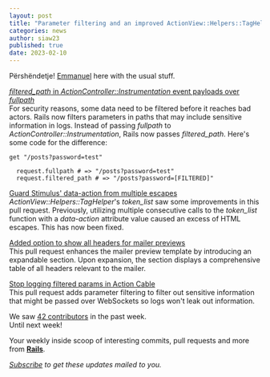 ```yaml
---
layout: post
title: "Parameter filtering and an improved ActionView::Helpers::TagHelper#token_list"
categories: news
author: siaw23
published: true
date: 2023-02-10
---
```


Përshëndetje! [Emmanuel](https://manny.codes/about/) here with the usual stuff.  
  
[_filtered\_path_&nbsp;in _ActionController::Instrumentation_&nbsp;event payloads over _fullpath_](https://github.com/rails/rails/pull/47296)  
For security reasons, some data need to be filtered before it reaches bad actors. Rails now filters parameters in paths that may include sensitive information in logs. Instead of passing _fullpath_ to _ActionController::Instrumentation_, Rails now passes _filtered\_path_. Here's some code for the difference:  
  

    get "/posts?password=test"
     
      request.fullpath # => "/posts?password=test"
      request.filtered_path # => "/posts?password=[FILTERED]"

  
[Guard Stimulus' data-action from multiple escapes](https://github.com/rails/rails/pull/47318)  
_ActionView::Helpers::TagHelper_'s _token\_list_ saw some improvements in this pull request. Previously, utilizing multiple consecutive calls to the _token\_list_ function with a _data-action_ attribute value caused an excess of HTML escapes. This has now been fixed.  
  
[Added option to show all headers for mailer previews](https://github.com/rails/rails/pull/47317)  
This pull request enhances the mailer preview template by introducing an expandable section. Upon expansion, the section displays a comprehensive table of all headers relevant to the mailer.  
  
[Stop logging filtered params in Action Cable](https://github.com/rails/rails/pull/47300)  
This pull request adds parameter filtering to filter out sensitive information that might be passed over WebSockets so logs won't leak out information.   
  
We saw [42 contributors](https://contributors.rubyonrails.org/contributors/in-time-window/20230204-20230210) in the past week.  
Until next week!  
  

Your weekly inside scoop of interesting commits, pull requests and more from [**Rails**](https://github.com/rails/rails).

<p><i><a href="https://world.hey.com/this.week.in.rails">Subscribe</a> to get these updates mailed to you.</i></p>